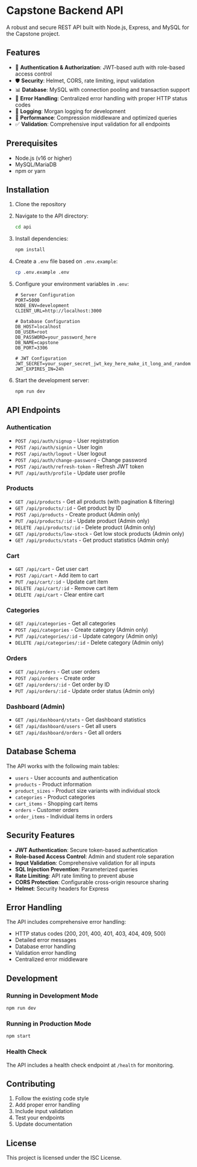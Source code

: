 # Capstone Backend API

A robust and secure REST API built with Node.js, Express, and MySQL for the Capstone project.

## Features

- 🔐 **Authentication & Authorization**: JWT-based auth with role-based access control
- 🛡️ **Security**: Helmet, CORS, rate limiting, input validation
- 📊 **Database**: MySQL with connection pooling and transaction support
- 🔄 **Error Handling**: Centralized error handling with proper HTTP status codes
- 📝 **Logging**: Morgan logging for development
- 🚀 **Performance**: Compression middleware and optimized queries
- ✅ **Validation**: Comprehensive input validation for all endpoints

## Prerequisites

- Node.js (v16 or higher)
- MySQL/MariaDB
- npm or yarn

## Installation

1. Clone the repository
2. Navigate to the API directory:
   ```bash
   cd api
   ```

3. Install dependencies:
   ```bash
   npm install
   ```

4. Create a `.env` file based on `.env.example`:
   ```bash
   cp .env.example .env
   ```

5. Configure your environment variables in `.env`:
   ```env
   # Server Configuration
   PORT=5000
   NODE_ENV=development
   CLIENT_URL=http://localhost:3000

   # Database Configuration
   DB_HOST=localhost
   DB_USER=root
   DB_PASSWORD=your_password_here
   DB_NAME=capstone
   DB_PORT=3306

   # JWT Configuration
   JWT_SECRET=your_super_secret_jwt_key_here_make_it_long_and_random
   JWT_EXPIRES_IN=24h
   ```

6. Start the development server:
   ```bash
   npm run dev
   ```

## API Endpoints

### Authentication
- `POST /api/auth/signup` - User registration
- `POST /api/auth/signin` - User login
- `POST /api/auth/logout` - User logout
- `POST /api/auth/change-password` - Change password
- `POST /api/auth/refresh-token` - Refresh JWT token
- `PUT /api/auth/profile` - Update user profile

### Products
- `GET /api/products` - Get all products (with pagination & filtering)
- `GET /api/products/:id` - Get product by ID
- `POST /api/products` - Create product (Admin only)
- `PUT /api/products/:id` - Update product (Admin only)
- `DELETE /api/products/:id` - Delete product (Admin only)
- `GET /api/products/low-stock` - Get low stock products (Admin only)
- `GET /api/products/stats` - Get product statistics (Admin only)

### Cart
- `GET /api/cart` - Get user cart
- `POST /api/cart` - Add item to cart
- `PUT /api/cart/:id` - Update cart item
- `DELETE /api/cart/:id` - Remove cart item
- `DELETE /api/cart` - Clear entire cart

### Categories
- `GET /api/categories` - Get all categories
- `POST /api/categories` - Create category (Admin only)
- `PUT /api/categories/:id` - Update category (Admin only)
- `DELETE /api/categories/:id` - Delete category (Admin only)

### Orders
- `GET /api/orders` - Get user orders
- `POST /api/orders` - Create order
- `GET /api/orders/:id` - Get order by ID
- `PUT /api/orders/:id` - Update order status (Admin only)

### Dashboard (Admin)
- `GET /api/dashboard/stats` - Get dashboard statistics
- `GET /api/dashboard/users` - Get all users
- `GET /api/dashboard/orders` - Get all orders

## Database Schema

The API works with the following main tables:
- `users` - User accounts and authentication
- `products` - Product information
- `product_sizes` - Product size variants with individual stock
- `categories` - Product categories
- `cart_items` - Shopping cart items
- `orders` - Customer orders
- `order_items` - Individual items in orders

## Security Features

- **JWT Authentication**: Secure token-based authentication
- **Role-based Access Control**: Admin and student role separation
- **Input Validation**: Comprehensive validation for all inputs
- **SQL Injection Prevention**: Parameterized queries
- **Rate Limiting**: API rate limiting to prevent abuse
- **CORS Protection**: Configurable cross-origin resource sharing
- **Helmet**: Security headers for Express

## Error Handling

The API includes comprehensive error handling:
- HTTP status codes (200, 201, 400, 401, 403, 404, 409, 500)
- Detailed error messages
- Database error handling
- Validation error handling
- Centralized error middleware

## Development

### Running in Development Mode
```bash
npm run dev
```

### Running in Production Mode
```bash
npm start
```

### Health Check
The API includes a health check endpoint at `/health` for monitoring.

## Contributing

1. Follow the existing code style
2. Add proper error handling
3. Include input validation
4. Test your endpoints
5. Update documentation

## License

This project is licensed under the ISC License.
















